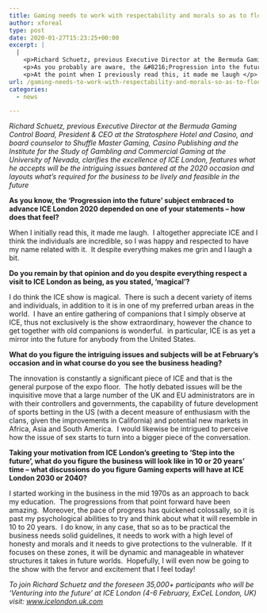 ```yaml
---
title: Gaming needs to work with respectability and morals so as to flourish later on — contends industry thought leader
author: xforeal 
type: post
date: 2020-01-27T15:23:25+00:00
excerpt: |
  |
    <p>Richard Schuetz, previous Executive Director at the Bermuda Gaming Control Board, President &#038; CEO at the Stratosphere Hotel and Casino, and board counselor to Shuffle Master Gaming, Casino Publishing and the Institute for the Study of Gambling and Commercial Gaming at the University of Nevada, clarifies the magnificence of ICE London, features what he accepts will be the hotly debated issues bantered at the 2020 occasion and blueprints what&rsquo;s required for the business to be dynamic and supportable later on </p>
    <p>As you probably are aware, the &#8216;Progression into the future&rsquo; topic embraced to advance ICE London 2020 depended on one of your statements &ndash; how does that vibe? </p>
    <p>At the point when I previously read this, it made me laugh </p>
url: /gaming-needs-to-work-with-respectability-and-morals-so-as-to-flourish-later-on-contends-industry-thought-leader/
categories:
  - news

---
```

_Richard Schuetz, previous Executive Director at the Bermuda Gaming Control Board, President & CEO at the Stratosphere Hotel and Casino, and board counselor to Shuffle Master Gaming, Casino Publishing and the Institute for the Study of Gambling and Commercial Gaming at the University of Nevada, clarifies the excellence of ICE London, features what he accepts will be the intriguing issues bantered at the 2020 occasion and layouts what’s required for the business to be lively and feasible in the future_

**As you know, the ‘Progression into the future’ subject embraced to advance ICE London 2020 depended on one of your statements – how does that feel?**

When I initially read this, it made me laugh.  I altogether appreciate ICE and I think the individuals are incredible, so I was happy and respected to have my name related with it.  It despite everything makes me grin and I laugh a bit.

**Do you remain by that opinion and do you despite everything respect a visit to ICE London as being, as you stated, ‘magical’?**

I do think the ICE show is magical.  There is such a decent variety of items and individuals, in addition to it is in one of my preferred urban areas in the world.  I have an entire gathering of companions that I simply observe at ICE, thus not exclusively is the show extraordinary, however the chance to get together with old companions is wonderful.  in particular, ICE is as yet a mirror into the future for anybody from the United States.

**What do you figure the intriguing issues and subjects will be at February’s occasion and in what course do you see the business heading?**

The innovation is constantly a significant piece of ICE and that is the general purpose of the expo floor.  The hotly debated issues will be the inquisitive move that a large number of the UK and EU administrators are in with their controllers and governments, the capability of future development of sports betting in the US (with a decent measure of enthusiasm with the clans, given the improvements in California) and potential new markets in Africa, Asia and South America.  I would likewise be intrigued to perceive how the issue of sex starts to turn into a bigger piece of the conversation.

**Taking your motivation from ICE London’s greeting to ‘Step into the future’, what do you figure the business will look like in 10 or 20 years’ time – what discussions do you figure Gaming experts will have at ICE London 2030 or 2040?**

I started working in the business in the mid 1970s as an approach to back my education.  The progressions from that point forward have been amazing.  Moreover, the pace of progress has quickened colossally, so it is past my psychological abilities to try and think about what it will resemble in 10 to 20 years.  I do know, in any case, that so as to be practical the business needs solid guidelines, it needs to work with a high level of honesty and morals and it needs to give protections to the vulnerable.  If it focuses on these zones, it will be dynamic and manageable in whatever structures it takes in future worlds.  Hopefully, I will even now be going to the show with the fervor and excitement that I feel today!

_To join Richard Schuetz and the foreseen 35,000+ participants who will be ‘Venturing into the future’ at ICE London (4-6 February, ExCeL London, UK) visit:_ _www.icelondon.uk.com_